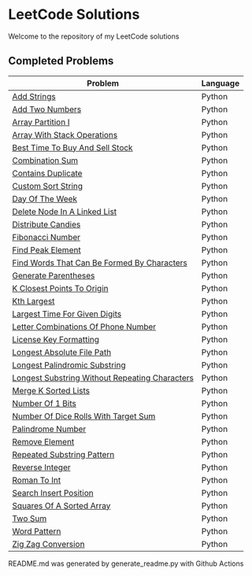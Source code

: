 # LeetCode Solutions

Welcome to the repository of my LeetCode solutions

## Completed Problems

| Problem | Language |
| --- | --- |
| [Add Strings](https://github.com/nhzaci/LeetCode/blob/master/add-strings.py) | Python |
| [Add Two Numbers](https://github.com/nhzaci/LeetCode/blob/master/add-two-numbers.py) | Python |
| [Array Partition I](https://github.com/nhzaci/LeetCode/blob/master/array-partition-i.py) | Python |
| [Array With Stack Operations](https://github.com/nhzaci/LeetCode/blob/master/array-with-stack-operations.py) | Python |
| [Best Time To Buy And Sell Stock](https://github.com/nhzaci/LeetCode/blob/master/best-time-to-buy-and-sell-stock.py) | Python |
| [Combination Sum](https://github.com/nhzaci/LeetCode/blob/master/combination-sum.py) | Python |
| [Contains Duplicate](https://github.com/nhzaci/LeetCode/blob/master/contains-duplicate.py) | Python |
| [Custom Sort String](https://github.com/nhzaci/LeetCode/blob/master/custom-sort-string.py) | Python |
| [Day Of The Week](https://github.com/nhzaci/LeetCode/blob/master/day-of-the-week.py) | Python |
| [Delete Node In A Linked List](https://github.com/nhzaci/LeetCode/blob/master/delete-node-in-a-linked-list.py) | Python |
| [Distribute Candies](https://github.com/nhzaci/LeetCode/blob/master/distribute-candies.py) | Python |
| [Fibonacci Number](https://github.com/nhzaci/LeetCode/blob/master/fibonacci-number.py) | Python |
| [Find Peak Element](https://github.com/nhzaci/LeetCode/blob/master/find-peak-element.py) | Python |
| [Find Words That Can Be Formed By Characters](https://github.com/nhzaci/LeetCode/blob/master/find-words-that-can-be-formed-by-characters.py) | Python |
| [Generate Parentheses](https://github.com/nhzaci/LeetCode/blob/master/generate-parentheses.py) | Python |
| [K Closest Points To Origin](https://github.com/nhzaci/LeetCode/blob/master/k-closest-points-to-origin.py) | Python |
| [Kth Largest](https://github.com/nhzaci/LeetCode/blob/master/kth-largest.py) | Python |
| [Largest Time For Given Digits](https://github.com/nhzaci/LeetCode/blob/master/largest-time-for-given-digits.py) | Python |
| [Letter Combinations Of Phone Number](https://github.com/nhzaci/LeetCode/blob/master/letter-combinations-of-phone-number.py) | Python |
| [License Key Formatting](https://github.com/nhzaci/LeetCode/blob/master/license-key-formatting.py) | Python |
| [Longest Absolute File Path](https://github.com/nhzaci/LeetCode/blob/master/longest-absolute-file-path.py) | Python |
| [Longest Palindromic Substring](https://github.com/nhzaci/LeetCode/blob/master/longest-palindromic-substring.py) | Python |
| [Longest Substring Without Repeating Characters](https://github.com/nhzaci/LeetCode/blob/master/longest-substring-without-repeating-characters.py) | Python |
| [Merge K Sorted Lists](https://github.com/nhzaci/LeetCode/blob/master/merge-k-sorted-lists.py) | Python |
| [Number Of 1 Bits](https://github.com/nhzaci/LeetCode/blob/master/number-of-1-bits.py) | Python |
| [Number Of Dice Rolls With Target Sum](https://github.com/nhzaci/LeetCode/blob/master/number-of-dice-rolls-with-target-sum.py) | Python |
| [Palindrome Number](https://github.com/nhzaci/LeetCode/blob/master/palindrome-number.py) | Python |
| [Remove Element](https://github.com/nhzaci/LeetCode/blob/master/remove-element.py) | Python |
| [Repeated Substring Pattern](https://github.com/nhzaci/LeetCode/blob/master/repeated-substring-pattern.py) | Python |
| [Reverse Integer](https://github.com/nhzaci/LeetCode/blob/master/reverse-integer.py) | Python |
| [Roman To Int](https://github.com/nhzaci/LeetCode/blob/master/roman-to-int.py) | Python |
| [Search Insert Position](https://github.com/nhzaci/LeetCode/blob/master/search-insert-position.py) | Python |
| [Squares Of A Sorted Array](https://github.com/nhzaci/LeetCode/blob/master/squares-of-a-sorted-array.py) | Python |
| [Two Sum](https://github.com/nhzaci/LeetCode/blob/master/two-sum.py) | Python |
| [Word Pattern](https://github.com/nhzaci/LeetCode/blob/master/word-pattern.py) | Python |
| [Zig Zag Conversion](https://github.com/nhzaci/LeetCode/blob/master/zig-zag-conversion.py) | Python |

README.md was generated by generate_readme.py with Github Actions